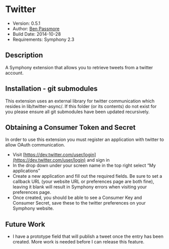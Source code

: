 # Twitter

* Version: 0.5.1
* Author: [Ben Passmore](http://www.passbe.com)
* Build Date: 2014-10-28
* Requirements: Symphony 2.3

## Description

A Symphony extension that allows you to retrieve tweets from a twitter account.

## Installation - git submodules

This extension uses an external library for twitter communication which resides in lib/twitter-async/. If this folder (or its contents) do not exist for you please ensure all git submodules have been updated recursively.

## Obtaining a Consumer Token and Secret

In order to use this extension you must register an application with twitter to allow OAuth communication.

* Visit [https://dev.twitter.com/user/login](https://dev.twitter.com/user/login) and sign in
* In the drop down under your screen name in the top right select “My applications”
* Create a new application and fill out the required fields. Be sure to set a callback URL (your website URL or preferences page are both fine), leaving it blank will result in Symphony errors when visiting your preferences page.
* Once created, you should be able to see a Consumer Key and Consumer Secret, save these to the twitter preferences on your Symphony website.

## Future Work

* I have a prototype field that will publish a tweet once the entry has been created. More work is needed before I can release this feature.
